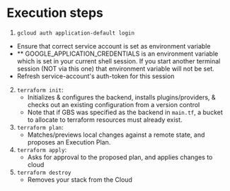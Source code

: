 # Execution steps

1. `gcloud auth application-default login`
* Ensure that correct service account is set as environment variable
* ** GOOGLE_APPLICATION_CREDENTIALS is an environment variable which is set in your current shell session. If you start another terminal session (NOT via this one) that environment variable will not be set. 
* Refresh service-account's auth-token for this session
2. `terraform init`: 
    * Initializes & configures the backend, installs plugins/providers, & checks out an existing configuration from a version control 
    * Note that if GBS was specified as the backend in `main.tf`, a bucket to allocate to terraform resources must already exist.
3. `terraform plan`:
    * Matches/previews local changes against a remote state, and proposes an Execution Plan.
4. `terraform apply`: 
    * Asks for approval to the proposed plan, and applies changes to cloud
5. `terraform destroy`
    * Removes your stack from the Cloud